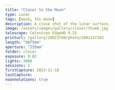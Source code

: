 ```yaml
---
title: "Closer to the Moon"
type: Lunar
tags: [moon, the moon]
description: A close shot of the lunar surface.
image: /assets/images/gallery/closer/thumb.jpg
telescope: Celestron EdgeHD 9.25
printurl: /gallery/20023740/photo/2682147163
length: "5875mm"
aperture: "235mm"
folder: closer
exposure: 0.02
lights: 3000
sessions: 1
firstCapture: 2022-11-18 
lastCapture:
noannotations: true
---
```

